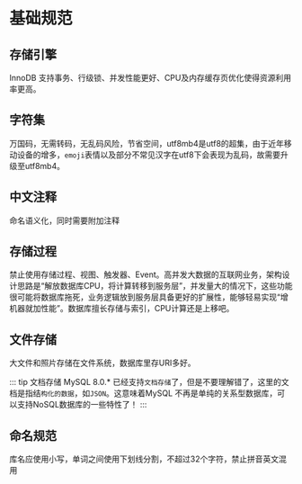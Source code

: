 # 基础规范

## 存储引擎

InnoDB 支持事务、行级锁、并发性能更好、CPU及内存缓存页优化使得资源利用率更高。

## 字符集

万国码，无需转码，无乱码风险，节省空间，utf8mb4是utf8的超集，由于近年移动设备的增多，`emoji`表情以及部分不常见汉字在utf8下会表现为乱码，故需要升级至utf8mb4。

## 中文注释

命名语义化，同时需要附加注释

## 存储过程

禁止使用存储过程、视图、触发器、Event。高并发大数据的互联网业务，架构设计思路是“解放数据库CPU，将计算转移到服务层”，并发量大的情况下，这些功能很可能将数据库拖死，业务逻辑放到服务层具备更好的扩展性，能够轻易实现“增机器就加性能”。数据库擅长存储与索引，CPU计算还是上移吧。

## 文件存储

大文件和照片存储在文件系统，数据库里存URI多好。

::: tip 文档存储
MySQL 8.0.* 已经支持`文档存储`了，但是不要理解错了，这里的文档是指结`构化的数据`，如`JSON`。这意味着MySQL 不再是单纯的关系型数据库，可以支持NoSQL数据库的一些特性了！
:::

## 命名规范

库名应使用小写，单词之间使用下划线分割，不超过32个字符，禁止拼音英文混用
